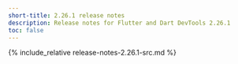 ```yaml
---
short-title: 2.26.1 release notes
description: Release notes for Flutter and Dart DevTools 2.26.1
toc: false
---
```


{% include_relative release-notes-2.26.1-src.md %}
